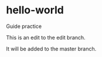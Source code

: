 # hello-world
Guide practice

This is an edit to the edit branch.

It will be added to the master branch.

